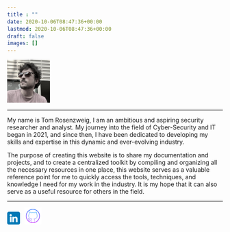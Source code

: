 ```yaml
---
title : "" 
date: 2020-10-06T08:47:36+00:00
lastmod: 2020-10-06T08:47:36+00:00
draft: false
images: []
---
```



  <img src="IMG_1660 2.jpeg" width="100" height="100" alt="Square" class="border-0 rounded-circle mr-3">
  
 ---------------------------------------

My name is Tom Rosenzweig, I am an ambitious and aspiring security researcher and analyst. My journey into the field of Cyber-Security and IT began in 2021, and since then, I have been dedicated to developing my skills and expertise in this dynamic and ever-evolving industry.

The purpose of creating this website is to share my documentation and projects, and to create a centralized toolkit by compiling and organizing all the necessary resources in one place, this website serves as a valuable reference point for me to quickly access the tools, techniques, and knowledge I need for my work in the industry. It is my hope that it can also serve as a useful resource for others in the field.

---------------------------------------------------------------

<a href="https://www.linkedin.com/in/tr94" target="_blank"><img src="linkedin.png" alt="linkedin" width="30" height="30" style="margin-right: 6px;"></a>
<a href="https://github.com/xT0mR0x" target="_blank"><img src="github.png" alt="github" width="40" height="40" style="margin-right: 10px;"></a>


